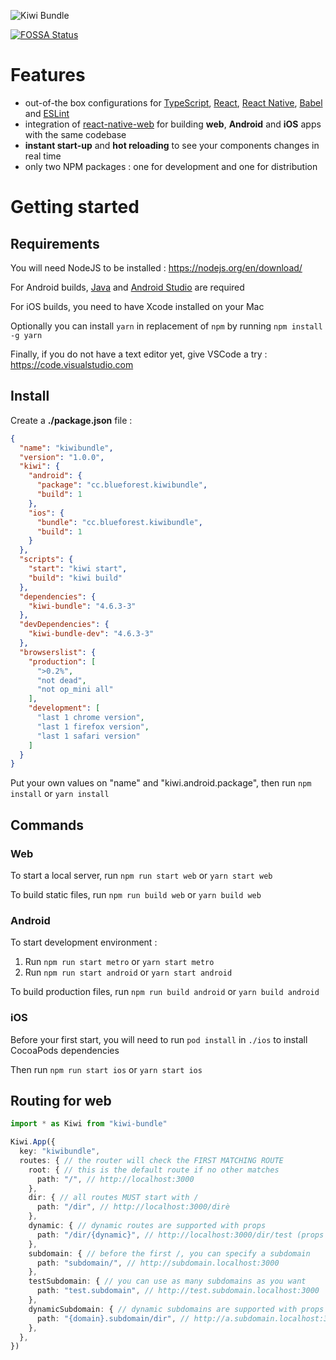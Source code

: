 ![Kiwi Bundle](./assets/cover.png)

[![FOSSA Status](https://app.fossa.com/api/projects/git%2Bgithub.com%2Ftheblueforest%2Fkiwi-bundle.svg?type=shield)](https://app.fossa.com/projects/git%2Bgithub.com%2Ftheblueforest%2Fkiwi-bundle?ref=badge_shield)


# Features
- out-of-the box configurations for [TypeScript](https://github.com/microsoft/TypeScript), [React](https://github.com/facebook/react), [React Native](https://github.com/facebook/react-native), [Babel](https://github.com/babel/babel) and [ESLint](https://github.com/eslint/eslint)
- integration of [react-native-web](https://github.com/necolas/react-native-web) for building **web**, **Android** and **iOS** apps with the same codebase
- **instant start-up** and **hot reloading** to see your components changes in real time
- only two NPM packages : one for development and one for distribution


# Getting started

## Requirements
You will need NodeJS to be installed : https://nodejs.org/en/download/

For Android builds, [Java](https://openjdk.java.net) and [Android Studio](https://developer.android.com/studio/index.html) are required

For iOS builds, you need to have Xcode installed on your Mac

Optionally you can install `yarn` in replacement of `npm` by running `npm install -g yarn`

Finally, if you do not have a text editor yet, give VSCode a try : https://code.visualstudio.com

## Install
Create a **./package.json** file :
```json
{
  "name": "kiwibundle",
  "version": "1.0.0",
  "kiwi": {
    "android": {
      "package": "cc.blueforest.kiwibundle",
      "build": 1
    },
    "ios": {
      "bundle": "cc.blueforest.kiwibundle",
      "build": 1
    }
  },
  "scripts": {
    "start": "kiwi start",
    "build": "kiwi build"
  },
  "dependencies": {
    "kiwi-bundle": "4.6.3-3"
  },
  "devDependencies": {
    "kiwi-bundle-dev": "4.6.3-3"
  },
  "browserslist": {
    "production": [
      ">0.2%",
      "not dead",
      "not op_mini all"
    ],
    "development": [
      "last 1 chrome version",
      "last 1 firefox version",
      "last 1 safari version"
    ]
  }
}
```

Put your own values on "name" and "kiwi.android.package", then run `npm install` or `yarn install`


## Commands

### Web
To start a local server, run `npm run start web` or `yarn start web`

To build static files, run `npm run build web` or `yarn build web`

### Android
To start development environment :
1. Run `npm run start metro` or `yarn start metro`
2. Run `npm run start android` or `yarn start android`

To build production files, run `npm run build android` or `yarn build android`

### iOS
Before your first start, you will need to run `pod install` in `./ios` to install CocoaPods dependencies

Then run `npm run start ios` or `yarn start ios`


## Routing for web
```typescript
import * as Kiwi from "kiwi-bundle"

Kiwi.App({
  key: "kiwibundle",
  routes: { // the router will check the FIRST MATCHING ROUTE
    root: { // this is the default route if no other matches
      path: "/", // http://localhost:3000
    },
    dir: { // all routes MUST start with /
      path: "/dir", // http://localhost:3000/dirè
    },
    dynamic: { // dynamic routes are supported with props
      path: "/dir/{dynamic}", // http://localhost:3000/dir/test (props = { dynamic: "test" })
    },
    subdomain: { // before the first /, you can specify a subdomain
      path: "subdomain/", // http://subdomain.localhost:3000
    },
    testSubdomain: { // you can use as many subdomains as you want
      path: "test.subdomain", // http://test.subdomain.localhost:3000
    },
    dynamicSubdomain: { // dynamic subdomains are supported with props
      path: "{domain}.subdomain/dir", // http://a.subdomain.localhost:3000/dir (props = { domain: "a" })
    },
  },
})
```
